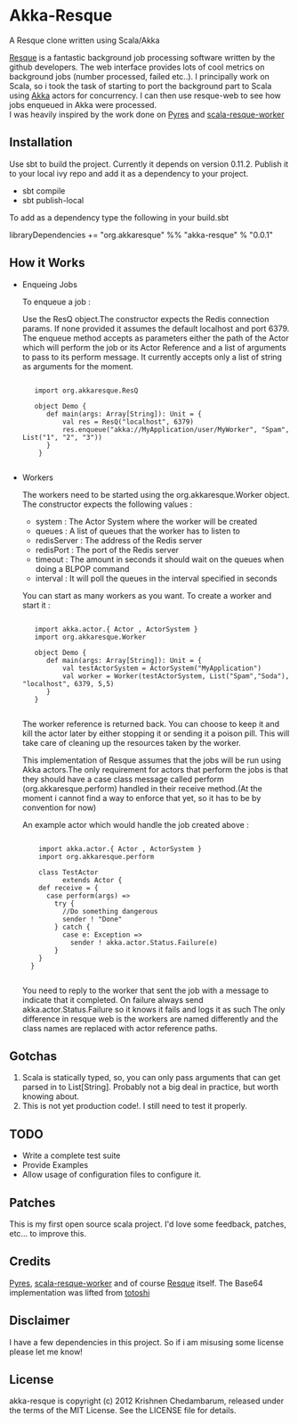 Akka-Resque
===========
A Resque clone written using Scala/Akka

[Resque](http://github.com/defunkt/resque) is a fantastic background job processing software written by the github developers.
The web interface provides lots of cool metrics on background jobs (number processed, failed etc..).
I principally work on Scala, so i took the task of starting to port the background part
to Scala using [Akka](https://github.com/akka/akka) actors for concurrency. I can then use resque-web to see how jobs enqueued in Akka were processed.  
I was heavily inspired by the work done on [Pyres](http://github.com/binarydud/pyres) and [scala-resque-worker](jamesgolick/scala-resque-worker)

Installation
------------
Use sbt to build the project. Currently it depends on version 0.11.2. Publish it to your local ivy repo and add it as a dependency to your project.

* sbt compile
* sbt publish-local

To add as a dependency type the following in your build.sbt

libraryDependencies += "org.akkaresque" %% "akka-resque" % "0.0.1"

How it Works
------------

* Enqueing Jobs
  
  To enqueue a job :
     
     Use the ResQ object.The constructor expects the Redis connection params. If none provided it assumes the default localhost and port 6379.
     The enqueue method accepts as parameters either the path of the Actor which will perform the job or its Actor Reference and a list of arguments to pass to its perform message.
     It currently accepts only a list of string as arguments for the moment.
     
     <pre lang="scala"><code>  
     import org.akkaresque.ResQ
     
     object Demo {
      	def main(args: Array[String]): Unit = {
  			val res = ResQ("localhost", 6379) 
  			res.enqueue("akka://MyApplication/user/MyWorker", "Spam", List("1", "2", "3"))
  		}
  	  }
     </code></pre>
     
* Workers   

  The workers need to be started using the org.akkaresque.Worker object.
  The constructor expects the following values : 
    * system : The Actor System where the worker will be created
    * queues : A list of queues that the worker has to listen to
    * redisServer : The address of the Redis server 
    * redisPort : The port of the Redis server
    * timeout : The amount in seconds it should wait on the queues when doing a BLPOP command
    * interval : It will poll the queues in the interval specified in seconds
    
  You can start as many workers as you want. To create a worker and start it :
     
    <pre lang="scala"><code>  
     import akka.actor.{ Actor , ActorSystem }
     import org.akkaresque.Worker
     
     object Demo {
     	def main(args: Array[String]): Unit = {
			val testActorSystem = ActorSystem("MyApplication")
			val worker = Worker(testActorSystem, List("Spam","Soda"), "localhost", 6379, 5,5)     	   
     	}
     }
    </code></pre>
  
  The worker reference is returned back. You can choose to keep it and kill the actor later by either stopping it or sending it a poison pill. 
  This will take care of cleaning up the resources taken by the worker.

  This implementation of Resque assumes that the jobs will be run using Akka actors.The only requirement for actors that perform the jobs 
  is that they should have a case class message called perform (org.akkaresque.perform) 
  handled in their receive method.(At the moment i cannot find a way to enforce that yet, so it has to be by convention for now)

  An example actor which would handle the job created above :
      
     <pre lang="scala"><code>  
      import akka.actor.{ Actor , ActorSystem }
      import org.akkaresque.perform
  
	  class TestActor
	  		extends Actor {
	  def receive = {
	    case perform(args) =>
	      try {
	        //Do something dangerous
	        sender ! "Done"
	      } catch {
	        case e: Exception =>
	          sender ! akka.actor.Status.Failure(e)
	      }
	  }
	}
    </code></pre>

  You need to reply to the worker that sent the job with a message to indicate that it completed. On failure always send akka.actor.Status.Failure so it knows it fails and logs it as such
  The only difference in resque web is the workers are named differently and the class names are replaced with actor reference paths.

Gotchas
-------
  1. Scala is statically typed, so, you can only pass arguments that can get parsed in to List[String]. Probably not a big deal in practice, but worth knowing about.
  2. This is not yet production code!. I still need to test it properly.

TODO
----
* Write a complete test suite
* Provide Examples
* Allow usage of configuration files to configure it.

Patches
-------

This is my first open source scala project. I'd love some feedback, patches, etc... to improve this. 

Credits
-------

[Pyres](http://github.com/binarydud/pyres), [scala-resque-worker](jamesgolick/scala-resque-worker) and of course [Resque](http://github.com/defunkt/resque) itself.
The Base64 implementation was lifted from [totoshi](https://github.com/tototoshi/scala-base64)


Disclaimer
-------
I have a few dependencies in this project. So if i am misusing some license please let me know!

License
------

akka-resque is copyright (c) 2012 Krishnen Chedambarum, released under the terms of the MIT License. See the LICENSE file for details.


